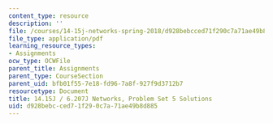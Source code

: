 ```yaml
---
content_type: resource
description: ''
file: /courses/14-15j-networks-spring-2018/d928bebcced71f290c7a71ae49b8d885_MIT14_15JS18_sol5.pdf
file_type: application/pdf
learning_resource_types:
- Assignments
ocw_type: OCWFile
parent_title: Assignments
parent_type: CourseSection
parent_uid: bfb01f55-7e18-fd96-7a8f-927f9d3712b7
resourcetype: Document
title: 14.15J / 6.207J Networks, Problem Set 5 Solutions
uid: d928bebc-ced7-1f29-0c7a-71ae49b8d885
---
```

